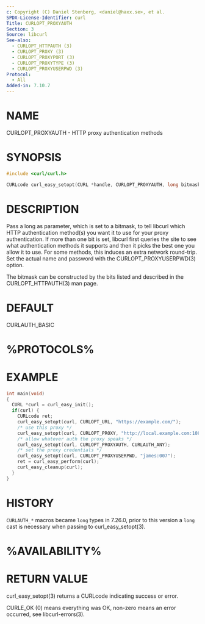 ```yaml
---
c: Copyright (C) Daniel Stenberg, <daniel@haxx.se>, et al.
SPDX-License-Identifier: curl
Title: CURLOPT_PROXYAUTH
Section: 3
Source: libcurl
See-also:
  - CURLOPT_HTTPAUTH (3)
  - CURLOPT_PROXY (3)
  - CURLOPT_PROXYPORT (3)
  - CURLOPT_PROXYTYPE (3)
  - CURLOPT_PROXYUSERPWD (3)
Protocol:
  - All
Added-in: 7.10.7
---
```


# NAME

CURLOPT_PROXYAUTH - HTTP proxy authentication methods

# SYNOPSIS

~~~c
#include <curl/curl.h>

CURLcode curl_easy_setopt(CURL *handle, CURLOPT_PROXYAUTH, long bitmask);
~~~

# DESCRIPTION

Pass a long as parameter, which is set to a bitmask, to tell libcurl which
HTTP authentication method(s) you want it to use for your proxy
authentication. If more than one bit is set, libcurl first queries the site to
see what authentication methods it supports and then it picks the best one you
allow it to use. For some methods, this induces an extra network round-trip.
Set the actual name and password with the CURLOPT_PROXYUSERPWD(3)
option.

The bitmask can be constructed by the bits listed and described in the
CURLOPT_HTTPAUTH(3) man page.

# DEFAULT

CURLAUTH_BASIC

# %PROTOCOLS%

# EXAMPLE

~~~c
int main(void)
{
  CURL *curl = curl_easy_init();
  if(curl) {
    CURLcode ret;
    curl_easy_setopt(curl, CURLOPT_URL, "https://example.com/");
    /* use this proxy */
    curl_easy_setopt(curl, CURLOPT_PROXY, "http://local.example.com:1080");
    /* allow whatever auth the proxy speaks */
    curl_easy_setopt(curl, CURLOPT_PROXYAUTH, CURLAUTH_ANY);
    /* set the proxy credentials */
    curl_easy_setopt(curl, CURLOPT_PROXYUSERPWD, "james:007");
    ret = curl_easy_perform(curl);
    curl_easy_cleanup(curl);
  }
}
~~~

# HISTORY

`CURLAUTH_*` macros became `long` types in 7.26.0, prior to this version
a `long` cast is necessary when passing to curl_easy_setopt(3).

# %AVAILABILITY%

# RETURN VALUE

curl_easy_setopt(3) returns a CURLcode indicating success or error.

CURLE_OK (0) means everything was OK, non-zero means an error occurred, see
libcurl-errors(3).
